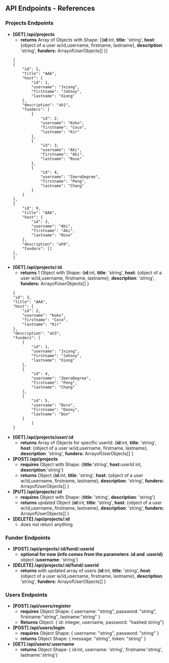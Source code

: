 
## API Endpoints - References

### Projects Endpoints

- **[GET] /api/projects**
    - **returns** Array of Objects  with Shape:    [{**id**:int,  **title**: 'string', **host**: {object of a user w/id,username, firstname, lastname}, **description**: 'string', **funders:** ArrayofUserObjects[] }]
    ``` 
    [
    {
        "id": 1,
        "title": "AAA",
        "host": {
            "id": 1,
            "username": "Jxiong",
            "firstname": "Johnny",
            "lastname": "Xiong"
        },
        "description": "ah1",
        "funders": [
            {
                "id": 2,
                "username": "Koko",
                "firstname": "Coco",
                "lastname": "Kir"
            },
            {
                "id": 3,
                "username": "Aki",
                "firstname": "Aki",
                "lastname": "Rose"
            },
            {
                "id": 4,
                "username": "ZeeroDegree",
                "firstname": "Peng",
                "lastname": "Chang"
            }
        ]
    },
    {
        "id": 9,
        "title": "AAA",
        "host": {
            "id": 3,
            "username": "Aki",
            "firstname": "Aki",
            "lastname": "Rose"
        },
        "description": "ah9",
        "funders": []
    },
    ]
- **[GET] /api/projects/:id**
    - **returns** 1 Object with Shape: {**id**:int,  **title**: 'string', **host**: {object of a user w/id,username, firstname, lastname}, **description**: 'string', **funders:** ArrayofUserObjects[] }
    ``` 
    {
    "id": 3,
    "title": "AAA",
    "host": {
        "id": 2,
        "username": "Koko",
        "firstname": "Coco",
        "lastname": "Kir"
    },
    "description": "ah3",
    "funders": [
        {
            "id": 1,
            "username": "Jxiong",
            "firstname": "Johnny",
            "lastname": "Xiong"
        },
        {
            "id": 4,
            "username": "ZeeroDegree",
            "firstname": "Peng",
            "lastname": "Chang"
        },
        {
            "id": 5,
            "username": "Doro",
            "firstname": "Donny",
            "lastname": "Don"
        }
            ]
    }
- **[GET] /api/projects/user/:id**
    - **returns** Array of Objects for specific userId: {**id**:int,  **title**: 'string', **host**: {object of a user w/id,username, firstname, lastname}, **description**: 'string', **funders:** ArrayofUserObjects[] }
- **[POST] /api/projects**
    - **requires** Object with Shape: {**title**:'string', **host**:userId int, **description**:'string'}
    - **returns** Object {**id**:int,  **title**: 'string', **host**: {object of a user w/id,username, firstname, lastname}, **description**: 'string', **funders:** ArrayofUserObjects[] }
- **[PUT] /api/projects/:id**
    - **requires** Object with Shape: {**title**: 'string', **description**: 'string'}
    - **returns** updated Object {**id**:int,  **title**: 'string', **host**: {object of a user w/id,username, firstname, lastname}, **description**: 'string', **funders:** ArrayofUserObjects[] }
- **[DELETE] /api/projects/:id**
    - does not return anything

### Funder Endpoints

- **[POST] /api/projects/:id/fund/:userid**
    - **optional for now (info comes from the parameters :id and :userid)** object {**username**: 'string'}
- **[DELETE] /api/projects/:id/fund/:userid**
    - **returns** with updated array of users {**id**:int,  **title**: 'string', **host**: {object of a user w/id,username, firstname, lastname}, **description**: 'string', **funders:** ArrayofUserObjects[] }

### Users Endpoints

- **[POST] /api/users/register**
    - **requires** Object Shape: { username: "string", password: "string", firstname:"string", lastname:"string" }
    - **Returns** Object: { id: integer, username, password: "hashed string"}
- **[POST] /api/users/login**
    - **requires** Object Shape: { username: "string", password: "string" }
    - **returns** Object Shape: { message: "string", token: "string" }
- **[GET] /api/users/:username**
    - **returns** Object Shape: { id:int, username: 'string', firstname:'string', lastname:'string'}
